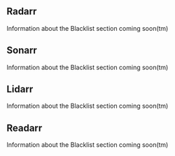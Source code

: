 ## Radarr

<section begin=radarr_activity_blacklist />

Information about the Blacklist section coming soon(tm)

<section end=radarr_activity_blacklist />

## Sonarr

<section begin=sonarr_activity_blacklist />

Information about the Blacklist section coming soon(tm)

<section end=sonarr_activity_blacklist />

## Lidarr

<section begin=lidarr_activity_blacklist />

Information about the Blacklist section coming soon(tm)

<section end=lidarr_activity_blacklist />

## Readarr

<section begin=readarr_activity_blacklist />

Information about the Blacklist section coming soon(tm)

<section end=readarr_activity_blacklist />
